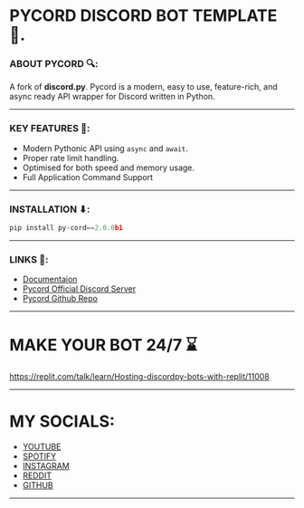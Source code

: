 # PYCORD DISCORD BOT TEMPLATE 🤖.
### ABOUT PYCORD 🔍:
A fork of **discord.py**. Pycord is a modern, easy to use, feature-rich, and async ready API wrapper for Discord written in Python.

---
### KEY FEATURES 🔑:
- Modern Pythonic API using `async` and `await`.
- Proper rate limit handling.
- Optimised for both speed and memory usage.
- Full Application Command Support

---

### INSTALLATION ⬇:
```py
pip install py-cord==2.0.0b1
```

---

### LINKS 🔗:
- [Documentaion](https://docs.pycord.dev/en/master/index.html)
- [Pycord Official Discord Server](https://pycord.dev/discord)
- [Pycord Github Repo](https://github.com/Pycord-Development/pycord)

---

# MAKE YOUR BOT 24/7 ⌛

https://replit.com/talk/learn/Hosting-discordpy-bots-with-replit/11008

---

# MY SOCIALS:
- [YOUTUBE](https://www.youtube.com/channel/UCcIuJXUhGSWCbFKL3zDme3Q)
- [SPOTIFY](https://open.spotify.com/user/rkxjvc9vea2mzyo9zof8dd21i)
- [INSTAGRAM](https://www.instagram.com/ifreakuyt)
- [REDDIT](https://www.reddit.com/u/iFreaku)
- [GITHUB](https://github.com/iFreaku)

---